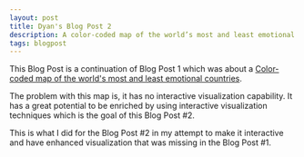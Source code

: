 ```yaml
---
layout: post
title: Dyan's Blog Post 2
description: A color-coded map of the world’s most and least emotional countries - Revisited 
tags: blogpost
---
```


This Blog Post is a continuation of Blog Post 1 which was about a [Color-coded map of the world's most and least emotional countries](https://github.com/ganepola/edav/blob/gh-pages/assets/dyan_assets/world's-emotional-countries.pdf).

The problem with this map is, it has no interactive visualization capability. It has a great potential to be enriched by using interactive visualization techniques which is the goal of this Blog Post #2. 


This is what I did for the Blog Post #2 in my attempt to make it interactive and have enhanced visualization that was missing in the Blog Post #1.



